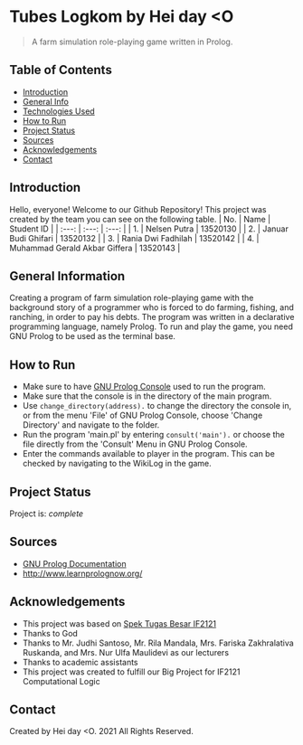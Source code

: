 # Tubes Logkom by Hei day <O
> A farm simulation role-playing game written in Prolog.


## Table of Contents
* [Introduction](#introduction)
* [General Info](#general-information)
* [Technologies Used](#technologies-used)
* [How to Run](#how-to-run)
* [Project Status](#project-status)
* [Sources](#sources)
* [Acknowledgements](#acknowledgements)
* [Contact](#contact)

  
## Introduction
Hello, everyone! Welcome to our Github Repository!
This project was created by the team you can see on the following table.
| No. | Name | Student ID |
| :---: | :---: | :---: |
| 1. | Nelsen Putra | 13520130 |
| 2. | Januar Budi Ghifari | 13520132 | 
| 3. | Rania Dwi Fadhilah | 13520142 |
| 4. | Muhammad Gerald Akbar Giffera | 13520143 |


## General Information
Creating a program of farm simulation role-playing game with the background story of a programmer who is forced to do farming, fishing, and ranching, in order to pay his debts. The program was written in a declarative programming language, namely Prolog. To run and play the game, you need GNU Prolog to be used as the terminal base.


## How to Run
- Make sure to have [GNU Prolog Console](http://www.gprolog.org/) used to run the program.
- Make sure that the console is in the directory of the main program.
- Use `change_directory(address).` to change the directory the console in, or from the menu 'File' of GNU Prolog Console, choose 'Change Directory' and navigate to the folder.
- Run the program 'main.pl' by entering `consult('main').` or choose the file directly from the 'Consult' Menu in GNU Prolog Console.
- Enter the commands available to player in the program. This can be checked by navigating to the WikiLog in the game.


## Project Status
Project is: _complete_ 


## Sources
- [GNU Prolog Documentation](http://www.gprolog.org/manual/gprolog.html)
- http://www.learnprolognow.org/
  
  
## Acknowledgements
- This project was based on [Spek Tugas Besar IF2121](https://docs.google.com/document/d/15iaOJ1DnSfNMVwf6HU0i5PdTpW8opQNcFwil6gcQzq4/edit?pli=1)
- Thanks to God
- Thanks to Mr. Judhi Santoso, Mr. Rila Mandala, Mrs. Fariska Zakhralativa Ruskanda, and Mrs. Nur Ulfa Maulidevi as our lecturers
- Thanks to academic assistants
- This project was created to fulfill our Big Project for IF2121 Computational Logic


## Contact
Created by Hei day <O. 2021 All Rights Reserved.
